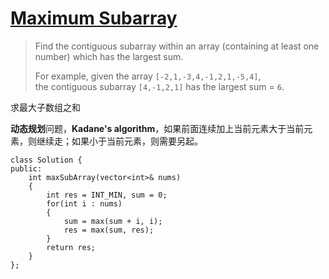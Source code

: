 # [Maximum Subarray][1]
> Find the contiguous subarray within an array (containing at least one number) which has the largest sum.  
> 
> For example, given the array `[-2,1,-3,4,-1,2,1,-5,4]`,  
> the contiguous subarray `[4,-1,2,1]` has the largest sum = `6`.

求最大子数组之和  

**动态规划**问题，**Kadane's algorithm**，如果前面连续加上当前元素大于当前元素，则继续走；如果小于当前元素，则需要另起。

	class Solution {
	public:
	    int maxSubArray(vector<int>& nums) 
	    {
	        int res = INT_MIN, sum = 0;
	        for(int i : nums)
	        {
	            sum = max(sum + i, i);
	            res = max(sum, res);
	        }
	        return res;
	    }
	};

[1]:https://leetcode.com/problems/maximum-subarray/description/
